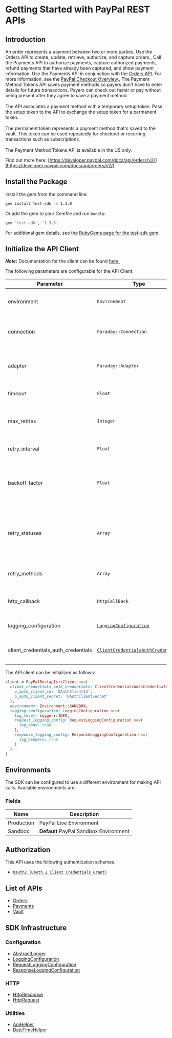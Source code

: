 
# Getting Started with PayPal REST APIs

## Introduction

An order represents a payment between two or more parties. Use the Orders API to create, update, retrieve, authorize, and capture orders., Call the Payments API to authorize payments, capture authorized payments, refund payments that have already been captured, and show payment information. Use the Payments API in conjunction with the <a href="/docs/api/orders/v2/">Orders API</a>. For more information, see the <a href="/docs/checkout/">PayPal Checkout Overview</a>., The Payment Method Tokens API saves payment methods so payers don't have to enter details for future transactions. Payers can check out faster or pay without being present after they agree to save a payment method.<br><br>The API associates a payment method with a temporary setup token. Pass the setup token to the API to exchange the setup token for a permanent token.<br><br>The permanent token represents a payment method that's saved to the vault. This token can be used repeatedly for checkout or recurring transactions such as subscriptions.<br><br>The Payment Method Tokens API is available in the US only.

Find out more here: [https://developer.paypal.com/docs/api/orders/v2/](https://developer.paypal.com/docs/api/orders/v2/)

## Install the Package

Install the gem from the command line:

```bash
gem install test-sdk -v 1.3.8
```

Or add the gem to your Gemfile and run `bundle`:

```ruby
gem 'test-sdk', '1.3.8'
```

For additional gem details, see the [RubyGems page for the test-sdk gem](https://rubygems.org/gems/test-sdk/versions/1.3.8).

## Initialize the API Client

**_Note:_** Documentation for the client can be found [here.](https://www.github.com/tahaali2000/test-ruby-sdk/tree/1.3.8/doc/client.md)

The following parameters are configurable for the API Client:

| Parameter | Type | Description |
|  --- | --- | --- |
| environment | `Environment` | The API environment. <br> **Default: `Environment.SANDBOX`** |
| connection | `Faraday::Connection` | The Faraday connection object passed by the SDK user for making requests |
| adapter | `Faraday::Adapter` | The Faraday adapter object passed by the SDK user for performing http requests |
| timeout | `Float` | The value to use for connection timeout. <br> **Default: 60** |
| max_retries | `Integer` | The number of times to retry an endpoint call if it fails. <br> **Default: 0** |
| retry_interval | `Float` | Pause in seconds between retries. <br> **Default: 1** |
| backoff_factor | `Float` | The amount to multiply each successive retry's interval amount by in order to provide backoff. <br> **Default: 2** |
| retry_statuses | `Array` | A list of HTTP statuses to retry. <br> **Default: [408, 413, 429, 500, 502, 503, 504, 521, 522, 524, 408, 413, 429, 500, 502, 503, 504, 521, 522, 524]** |
| retry_methods | `Array` | A list of HTTP methods to retry. <br> **Default: %i[get put get put]** |
| http_callback | `HttpCallBack` | The Http CallBack allows defining callables for pre and post API calls. |
| logging_configuration | [`LoggingConfiguration`](https://www.github.com/tahaali2000/test-ruby-sdk/tree/1.3.8/doc/logging-configuration.md) | The SDK logging configuration for API calls |
| client_credentials_auth_credentials | [`ClientCredentialsAuthCredentials`](https://www.github.com/tahaali2000/test-ruby-sdk/tree/1.3.8/doc/auth/oauth-2-client-credentials-grant.md) | The credential object for OAuth 2 Client Credentials Grant |

The API client can be initialized as follows:

```ruby
client = PayPalRestapIs::Client.new(
  client_credentials_auth_credentials: ClientCredentialsAuthCredentials.new(
    o_auth_client_id: 'OAuthClientId',
    o_auth_client_secret: 'OAuthClientSecret'
  ),
  environment: Environment::SANDBOX,
  logging_configuration: LoggingConfiguration.new(
    log_level: Logger::INFO,
    request_logging_config: RequestLoggingConfiguration.new(
      log_body: true
    ),
    response_logging_config: ResponseLoggingConfiguration.new(
      log_headers: true
    )
  )
)
```

## Environments

The SDK can be configured to use a different environment for making API calls. Available environments are:

### Fields

| Name | Description |
|  --- | --- |
| Production | PayPal Live Environment |
| Sandbox | **Default** PayPal Sandbox Environment |

## Authorization

This API uses the following authentication schemes.

* [`Oauth2 (OAuth 2 Client Credentials Grant)`](https://www.github.com/tahaali2000/test-ruby-sdk/tree/1.3.8/doc/auth/oauth-2-client-credentials-grant.md)

## List of APIs

* [Orders](https://www.github.com/tahaali2000/test-ruby-sdk/tree/1.3.8/doc/controllers/orders.md)
* [Payments](https://www.github.com/tahaali2000/test-ruby-sdk/tree/1.3.8/doc/controllers/payments.md)
* [Vault](https://www.github.com/tahaali2000/test-ruby-sdk/tree/1.3.8/doc/controllers/vault.md)

## SDK Infrastructure

### Configuration

* [AbstractLogger](https://www.github.com/tahaali2000/test-ruby-sdk/tree/1.3.8/doc/abstract-logger.md)
* [LoggingConfiguration](https://www.github.com/tahaali2000/test-ruby-sdk/tree/1.3.8/doc/logging-configuration.md)
* [RequestLoggingConfiguration](https://www.github.com/tahaali2000/test-ruby-sdk/tree/1.3.8/doc/request-logging-configuration.md)
* [ResponseLoggingConfiguration](https://www.github.com/tahaali2000/test-ruby-sdk/tree/1.3.8/doc/response-logging-configuration.md)

### HTTP

* [HttpResponse](https://www.github.com/tahaali2000/test-ruby-sdk/tree/1.3.8/doc/http-response.md)
* [HttpRequest](https://www.github.com/tahaali2000/test-ruby-sdk/tree/1.3.8/doc/http-request.md)

### Utilities

* [ApiHelper](https://www.github.com/tahaali2000/test-ruby-sdk/tree/1.3.8/doc/api-helper.md)
* [DateTimeHelper](https://www.github.com/tahaali2000/test-ruby-sdk/tree/1.3.8/doc/date-time-helper.md)

